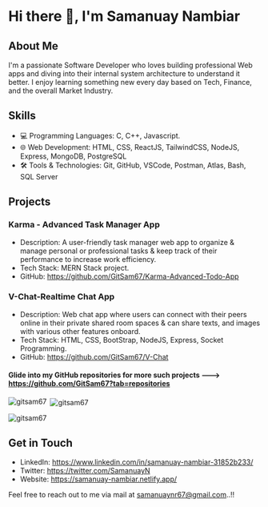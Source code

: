 # Hi there 👋, I'm Samanuay Nambiar

## About Me
I'm a passionate Software Developer who loves building professional Web apps and diving into their internal system architecture to understand it better. I enjoy learning something new every day based on Tech, Finance, and the overall Market Industry.

## Skills
- 💻 Programming Languages: C, C++, Javascript.
- 🌐 Web Development: HTML, CSS, ReactJS, TailwindCSS, NodeJS, Express, MongoDB, PostgreSQL
- 🛠️ Tools & Technologies: Git, GitHub, VSCode, Postman, Atlas, Bash, SQL Server

## Projects
### Karma - Advanced Task Manager App
- Description: A user-friendly task manager web app to organize & manage personal or professional tasks & keep track of their performance to increase work efficiency.
- Tech Stack: MERN Stack project.
- GitHub: https://github.com/GitSam67/Karma-Advanced-Todo-App

### V-Chat-Realtime Chat App
- Description: Web chat app where users can connect with their peers online in their private shared room spaces & can share texts, and images with various other features onboard.
- Tech Stack: HTML, CSS, BootStrap, NodeJS, Express, Socket Programming.
- GitHub: https://github.com/GitSam67/V-Chat

#### Glide into my GitHub repositories for more such projects ---> https://github.com/GitSam67?tab=repositories


<p><img align="left" src="https://github-readme-stats.vercel.app/api/top-langs?username=gitsam67&show_icons=true&locale=en&layout=compact" alt="gitsam67" /></p>

<p>&nbsp;<img align="center" src="https://github-readme-stats.vercel.app/api?username=gitsam67&show_icons=true&locale=en" alt="gitsam67" /></p>

<p><img align="center" src="https://github-readme-streak-stats.herokuapp.com/?user=gitsam67&" alt="gitsam67" /></p>


## Get in Touch
- LinkedIn: https://www.linkedin.com/in/samanuay-nambiar-31852b233/
- Twitter: https://twitter.com/SamanuayN
- Website: https://samanuay-nambiar.netlify.app/


Feel free to reach out to me via mail at samanuaynr67@gmail.com..!!

